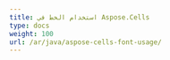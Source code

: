 ```yaml
---
title: استخدام الخط في Aspose.Cells
type: docs
weight: 100
url: /ar/java/aspose-cells-font-usage/
---
```

